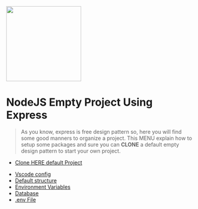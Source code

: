 <img src="https://nodejs.org/static/images/logos/nodejs-new-pantone-black.png" width="200" hight="190" />

# NodeJS Empty Project Using Express

> As you know, express is free design pattern so, here you will find some good manners to organize a project. This MENU explain how to setup some packages and sure you can **CLONE** a default empty design pattern to start your own project.

- [Clone HERE default Project](https://github.com/uraquitanfilho/nodejs)

* [Vscode config](vscode.md)
* [Default structure](ambient.md)
* [Environment Variables](environment_variables.md)
* [Database](database.md)
* [.env File](environment_variables.md)
